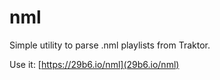# nml

Simple utility to parse .nml playlists from Traktor. 

Use it: [https://29b6.io/nml](29b6.io/nml)